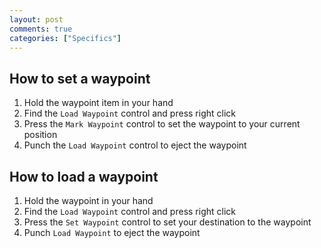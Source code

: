 ```yaml
---
layout: post
comments: true
categories: ["Specifics"]
---
```


## How to set a waypoint

1. Hold the waypoint item in your hand
2. Find the `Load Waypoint` control and press right click
3. Press the `Mark Waypoint` control to set the waypoint to your current position
4. Punch the `Load Waypoint` control to eject the waypoint

## How to load a waypoint

1. Hold the waypoint in your hand
2. Find the `Load Waypoint` control and press right click
3. Press the `Set Waypoint` control to set your destination to the waypoint
4. Punch `Load Waypoint` to eject the waypoint